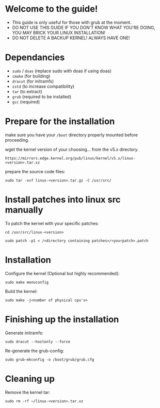 # Welcome to the guide!

- This guide is only useful for those with grub at the moment.
- DO NOT USE THIS GUIDE IF YOU DON'T KNOW WHAT YOU'RE DOING, YOU MAY BRICK YOUR LINUX INSTALLATION!
- DO NOT DELETE A BACKUP KERNEL! ALWAYS HAVE ONE!

# Dependancies

- ```sudo``` / ```doas``` (replace sudo with doas if using doas)
- ```cmake``` (for building)
- ```dracut``` (for initramfs)
- ```zstd``` (to increase compatibility)
- ```tar``` (to extract)
- ```grub``` (required to be installed)
- ```gcc``` (required)

# Prepare for the installation

make sure you have your ```/boot``` directory properly mounted before proceeding.

wget the kernel version of your choosing... from the v5.x directory.

```https://mirrors.edge.kernel.org/pub/linux/kernel/v5.x/linux-<version>.tar.xz```

prepare the source code files:

```
sudo tar -xvf linux-<version>.tar.gz -C /usr/src/
```

# Install patches into linux src manually

To patch the kernel with your specific patches:

```
cd /usr/src/linux-<version>
```

```
sudo patch -p1 < /<directory containing patches>/<yourpatch>.patch
```

# Installation

Configure the kernel (Optional but highly recommended):
```
sudo make menuconfig
```

Build the kernel:
```
sudo make -j<number of physical cpu's>
```

# Finishing up the installation

Generate initramfs:
```
sudo dracut --hostonly --force
```

Re-generate the grub-config:
```
sudo grub-mkconfig -o /boot/grub/grub.cfg
```

# Cleaning up

Remove the kernel tar:
```
sudo rm -rf ~/linux-<version>.tar.xz
```
